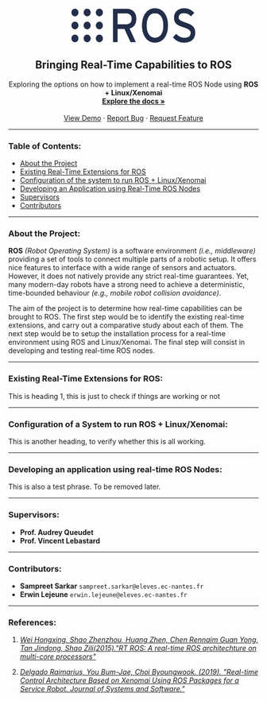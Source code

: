 <p align="center">
  <img width="250" height="70" src="img/ros-logo.png">
</p>

<h2 align="center">Bringing Real-Time Capabilities to ROS</h2>

<p align="center">
  Exploring the options on how to implement a real-time ROS Node using <b>ROS + Linux/Xenomai</b>
  <br />
  <a href="https://github.com/master-coro/rtros-management"><strong>Explore the docs »</strong></a>
  <br />
  <br />
  <a href="https://master-coro.github.io/rtros-management/">View Demo</a>
  ·
  <a href="https://github.com/master-coro/rtros-management/issues">Report Bug</a>
  ·
  <a href="https://github.com/master-coro/rtros-management/issues/new">Request Feature</a>
</p>

---
### Table of Contents:

* [About the Project](#about-the-project)
* [Existing Real-Time Extensions for ROS](#existing-real-time-extensions-for-ros)
* [Configuration of the system to run ROS + Linux/Xenomai](#configuration-of-a-system-to-run-ros--linuxxenomai)
* [Developing an Application using Real-Time ROS Nodes](#developing-an-application-using-real-time-ros-nodes)
* [Supervisors](#supervisors)
* [Contributors](#contributors)


---

### About the Project:

__ROS__ *(Robot Operating System)* is a software environment *(i.e., middleware)* providing a set of tools to connect multiple parts of a robotic setup. It offers nice features to interface with a wide range of sensors and actuators. However, it does not natively provide any strict real-time guarantees. Yet, many modern-day robots have a strong need to achieve a deterministic, time-bounded behaviour *(e.g., mobile robot collision avoidance)*.

The aim of the project is to determine  how real-time capabilities can be brought to ROS. The first step would be to identify the existing real-time extensions, and carry out a comparative study about each of them. The next step would be to setup the installation process for a real-time environment using ROS and Linux/Xenomai. The final step will consist in developing and testing real-time ROS nodes.

---

### Existing Real-Time Extensions for ROS:
This is heading 1, this is just to check if things are working or not

---

### Configuration of a System to run ROS + Linux/Xenomai:

This is another heading, to verify whether this is all working.

---

### Developing an application using real-time ROS Nodes:

This is also a test phrase. To be removed later.

---

### Supervisors:

* **Prof. Audrey Queudet**
* **Prof. Vincent Lebastard**

---

### Contributors:

* **Sampreet Sarkar** `sampreet.sarkar@eleves.ec-nantes.fr`
* **Erwin Lejeune** `erwin.lejeune@eleves.ec-nantes.fr`

---

### References:
  1. [*Wei Hongxing, Shao Zhenzhou, Huang Zhen, Chen Rennaim Guan Yong, Tan Jindong, Shao Zili(2015)."RT ROS: A real-time ROS architechture on multi-core processors"*](https://www.researchgate.net/publication/278051082_RT-ROS_A_real-time_ROS_architecture_on_multi-core_processors)

  1. [*Delgado Raimarius, You Bum-Jae, Choi Byoungwook. (2019). "Real-time Control Architecture Based on Xenomai Using ROS Packages for a Service Robot. Journal of Systems and Software."*](https://www.researchgate.net/publication/330624936_Real-time_Control_Architecture_Based_on_Xenomai_Using_ROS_Packages_for_a_Service_Robot)
